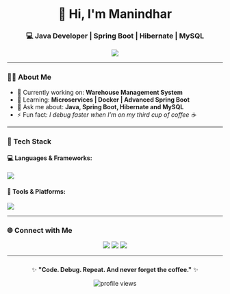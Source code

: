 <h1 align="center">👋 Hi, I'm Manindhar</h1>
<h3 align="center">💻 Java Developer | Spring Boot | Hibernate | MySQL</h3>

<p align="center">
  <img src="https://readme-typing-svg.herokuapp.com?font=Fira+Code&size=22&duration=3000&pause=1000&color=00E7FF&center=true&vCenter=true&width=600&lines=Eclipse+Lover+☕;Backend+Developer+⚙️;Spring+Boot+Enthusiast+🚀;Clean+Code+is+My+Superpower!">
</p>

---

### 👨‍💻 About Me

- 🔭 Currently working on: **Warehouse Management System**  
- 🌱 Learning: **Microservices | Docker | Advanced Spring Boot**    
- 💬 Ask me about: **Java, Spring Boot, Hibernate and MySQL**  
- ⚡ Fun fact: *I debug faster when I’m on my third cup of coffee ☕*  

---

### 🧰 Tech Stack

#### 💻 Languages & Frameworks:
<p align="left">
  <img src="https://skillicons.dev/icons?i=java,spring,hibernate,mysql,html,css,js" />
</p>

#### 🧠 Tools & Platforms:
<p align="left">
  <img src="https://skillicons.dev/icons?i=eclipse,git,github,postman,maven" />
</p>

---

### 🌐 Connect with Me
<p align="center">
  <a href="https://www.linkedin.com/in/manindhar-s/" target="blank"><img src="https://skillicons.dev/icons?i=linkedin" /></a>
  <a href="mailto:manindharsekar@gmail.com" target="blank"><img src="https://skillicons.dev/icons?i=gmail" /></a>
  <a href="https://github.com/ManindharSekar" target="blank"><img src="https://skillicons.dev/icons?i=github" /></a>
</p>

---

### 
 </p> <p align="center"> ✨ <b>"Code. Debug. Repeat. And never forget the coffee."</b> ✨ </p> 

<p align="center">
  <img src="https://komarev.com/ghpvc/?username=Manindhar&label=Profile+Views&color=brightgreen&style=flat-square" alt="profile views" />
</p>
